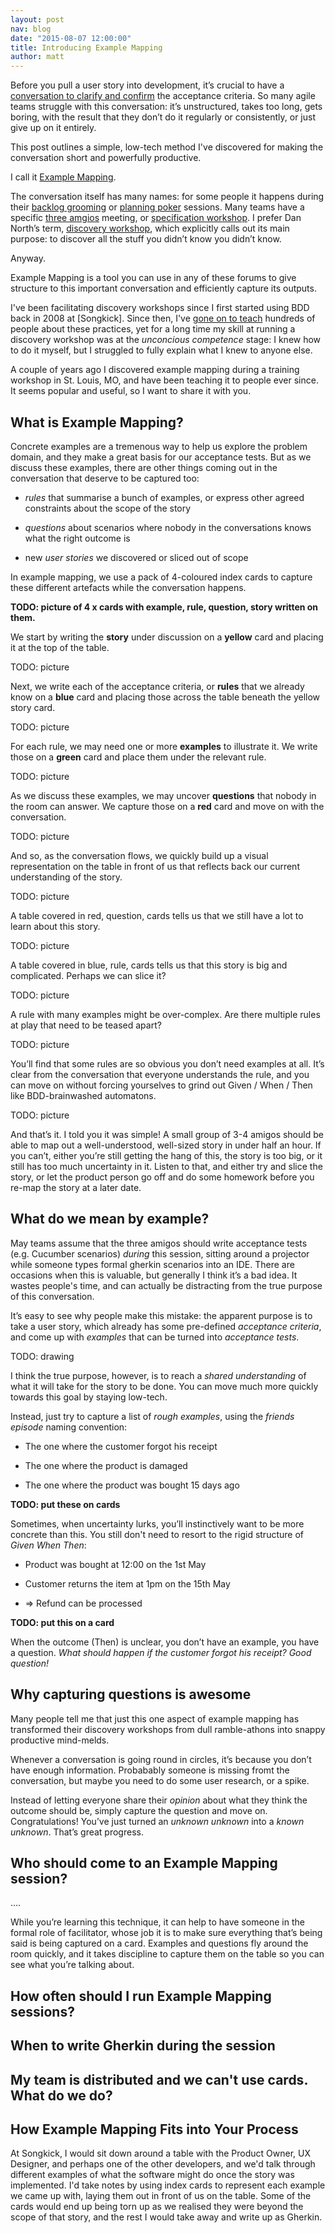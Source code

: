 ```yaml
---
layout: post
nav: blog
date: "2015-08-07 12:00:00"
title: Introducing Example Mapping
author: matt
---
```


Before you pull a user story into development, it’s crucial to have a
[conversation to clarify and
confirm](<http://ronjeffries.com/xprog/articles/expcardconversationconfirmation/>)
the acceptance criteria. So many agile teams struggle with this conversation:
it’s unstructured, takes too long, gets boring, with the result that they don’t
do it regularly or consistently, or just give up on it entirely.

This post outlines a simple, low-tech method I've discovered for making the
conversation short and powerfully productive.

I call it [Example Mapping](<https://twitter.com/search?q=%23ExampleMapping>).

The conversation itself has many names: for some people it happens during their
[backlog grooming](<http://scrummethodology.com/scrum-backlog-grooming/>) or
[planning poker](<https://www.mountaingoatsoftware.com/agile/planning-poker>)
sessions. Many teams have a specific [three
amgios](<http://www.velocitypartners.net/blog/2014/02/11/the-3-amigos-in-agile-teams/>)
meeting, or [specification
workshop](<http://gojko.net/2008/11/12/specification-workshops-an-agile-way-to-get-better-requirements/>).
I prefer Dan North’s term, [discovery
workshop](<http://dannorth.net/2010/08/30/introducing-deliberate-discovery/>),
which explicitly calls out its main purpose: to discover all the stuff you
didn’t know you didn’t know.

Anyway.

Example Mapping is a tool you can use in any of these forums to give structure
to this important conversation and efficiently capture its outputs.

I've been facilitating discovery workshops since I first started using BDD back
in 2008 at [Songkick]. Since then, I've [gone on to
teach](<http://cucumber.io/training>) hundreds of people about these practices,
yet for a long time my skill at running a discovery workshop was at the
*unconcious competence* stage: I knew how to do it myself, but I struggled to
fully explain what I knew to anyone else.

A couple of years ago I discovered example mapping during a training workshop in
St. Louis, MO, and have been teaching it to people ever since. It seems popular
and useful, so I want to share it with you.

What is Example Mapping?
------------------------

Concrete examples are a tremenous way to help us explore the problem domain, and
they make a great basis for our acceptance tests. But as we discuss these
examples, there are other things coming out in the conversation that deserve to
be captured too:

-   *rules* that summarise a bunch of examples, or express other agreed
    constraints about the scope of the story

-   *questions* about scenarios where nobody in the conversations knows what the
    right outcome is

-   new *user stories* we discovered or sliced out of scope

In example mapping, we use a pack of 4-coloured index cards to capture these
different artefacts while the conversation happens.

**TODO: picture of 4 x cards with example, rule, question, story written on
them.**

We start by writing the **story** under discussion on a **yellow** card and
placing it at the top of the table.

TODO: picture

Next, we write each of the acceptance criteria, or **rules** that we already
know on a **blue** card and placing those across the table beneath the yellow
story card.

TODO: picture

For each rule, we may need one or more **examples** to illustrate it. We write
those on a **green** card and place them under the relevant rule.

TODO: picture

As we discuss these examples, we may uncover **questions** that nobody in the
room can answer. We capture those on a **red** card and move on with the
conversation.

TODO: picture

And so, as the conversation flows, we quickly build up a visual representation
on the table in front of us that reflects back our current understanding of the
story.

TODO: picture

A table covered in red, question, cards tells us that we still have a lot to
learn about this story.

TODO: picture

A table covered in blue, rule, cards tells us that this story is big and
complicated. Perhaps we can slice it?

TODO: picture

A rule with many examples might be over-complex. Are there multiple rules at
play that need to be teased apart?

TODO: picture

You’ll find that some rules are so obvious you don’t need examples at all. It’s
clear from the conversation that everyone understands the rule, and you can move
on without forcing yourselves to grind out Given / When / Then like
BDD-brainwashed automatons.

TODO: picture

And that’s it. I told you it was simple! A small group of 3-4 amigos should be
able to map out a well-understood, well-sized story in under half an hour. If
you can’t, either you’re still getting the hang of this, the story is too big,
or it still has too much uncertainty in it. Listen to that, and either try and
slice the story, or let the product person go off and do some homework before
you re-map the story at a later date.

What do we mean by example?
---------------------------

May teams assume that the three amigos should write acceptance tests (e.g.
Cucumber scenarios) *during* this session, sitting around a projector while
someone types formal gherkin scenarios into an IDE. There are occasions when
this is valuable, but generally I think it’s a bad idea. It wastes people's
time, and can actually be distracting from the true purpose of this
conversation.

It’s easy to see why people make this mistake: the apparent purpose is to take a
user story, which already has some pre-defined *acceptance criteria*, and come
up with *examples* that can be turned into *acceptance tests*.

TODO: drawing

I think the true purpose, however, is to reach a *shared understanding* of what
it will take for the story to be done. You can move much more quickly towards
this goal by staying low-tech.

Instead, just try to capture a list of *rough examples*, using the *friends
episode* naming convention:

-   The one where the customer forgot his receipt

-   The one where the product is damaged

-   The one where the product was bought 15 days ago

**TODO: put these on cards**

Sometimes, when uncertainty lurks, you’ll instinctively want to be more concrete
than this. You still don't need to resort to the rigid structure of *Given When
Then*:

-   Product was bought at 12:00 on the 1st May

-   Customer returns the item at 1pm on the 15th May

-   =\> Refund can be processed

**TODO: put this on a card**

When the outcome (Then) is unclear, you don’t have an example, you have a
question. *What should happen if the customer forgot his receipt? Good
question!*

Why capturing questions is awesome
----------------------------------

Many people tell me that just this one aspect of example mapping has transformed
their discovery workshops from dull ramble-athons into snappy productive
mind-melds.

Whenever a conversation is going round in circles, it’s because you don’t have
enough information. Probabably someone is missing fromt the conversation, but
maybe you need to do some user research, or a spike.

Instead of letting everyone share their *opinion* about what they think the
outcome should be, simply capture the question and move on. Congratulations!
You’ve just turned an *unknown unknown* into a *known unknown*. That’s great
progress.

Who should come to an Example Mapping session?
----------------------------------------------

….

While you’re learning this technique, it can help to have someone in the formal
role of facilitator, whose job it is to make sure everything that’s being said
is being captured on a card. Examples and questions fly around the room quickly,
and it takes discipline to capture them on the table so you can see what you’re
talking about.

How often should I run Example Mapping sessions?
------------------------------------------------

When to write Gherkin during the session
----------------------------------------

My team is distributed and we can't use cards. What do we do?
-------------------------------------------------------------

How Example Mapping Fits into Your Process
------------------------------------------

At Songkick, I would sit down around a table with the Product Owner, UX
Designer, and perhaps one of the other developers, and we'd talk through
different examples of what the software might do once the story was implemented.
I'd take notes by using index cards to represent each example we came up with,
laying them out in front of us on the table. Some of the cards would end up
being torn up as we realised they were beyond the scope of that story, and the
rest I would take away and write up as Gherkin.
